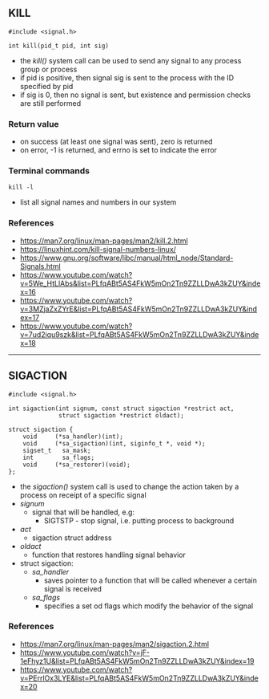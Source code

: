 ## KILL
    #include <signal.h>
    
    int kill(pid_t pid, int sig)

 - the *kill()* system call can be used to send any signal to any process group or process
 - if pid is positive, then signal sig is sent to the process with the ID specified by pid
 - if sig is 0, then no signal is sent, but existence and permission checks are still performed

### Return value
 - on success (at least one signal was sent), zero is returned
 - on error, -1 is returned, and errno is set to indicate the error

### Terminal commands
    kill -l

 - list all signal names and numbers in our system  

### References
 - https://man7.org/linux/man-pages/man2/kill.2.html
 - https://linuxhint.com/kill-signal-numbers-linux/
 - https://www.gnu.org/software/libc/manual/html_node/Standard-Signals.html
 - https://www.youtube.com/watch?v=5We_HtLlAbs&list=PLfqABt5AS4FkW5mOn2Tn9ZZLLDwA3kZUY&index=16
 - https://www.youtube.com/watch?v=3MZjaZxZYrE&list=PLfqABt5AS4FkW5mOn2Tn9ZZLLDwA3kZUY&index=17
 - https://www.youtube.com/watch?v=7ud2iqu9szk&list=PLfqABt5AS4FkW5mOn2Tn9ZZLLDwA3kZUY&index=18

--------------------------------------------------------------------------------------------------
## SIGACTION
    #include <signal.h>

    int sigaction(int signum, const struct sigaction *restrict act,  
                  struct sigaction *restrict oldact);

    struct sigaction {
        void     (*sa_handler)(int);
        void     (*sa_sigaction)(int, siginfo_t *, void *);
        sigset_t   sa_mask;
        int        sa_flags;
        void     (*sa_restorer)(void);
    };

 - the *sigaction()* system call is used to change the action taken by a process on receipt of a specific signal
 - *signum*
    - signal that will be handled, e.g:
        - SIGTSTP - stop signal, i.e. putting process to background
 - *act*
    - sigaction struct address
 - *oldact*
    - function that restores handling signal behavior
 - struct sigaction:
    - *sa_handler*
        - saves pointer to a function that will be called whenever a certain signal is received
    - *sa_flags*
        - specifies a set od flags which modify the behavior of the signal

### References
 - https://man7.org/linux/man-pages/man2/sigaction.2.html
 - https://www.youtube.com/watch?v=jF-1eFhyz1U&list=PLfqABt5AS4FkW5mOn2Tn9ZZLLDwA3kZUY&index=19
 - https://www.youtube.com/watch?v=PErrlOx3LYE&list=PLfqABt5AS4FkW5mOn2Tn9ZZLLDwA3kZUY&index=20
